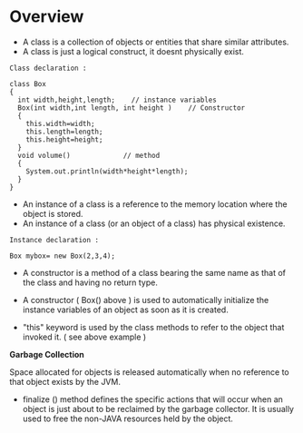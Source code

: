 # Overview
  
* A class is a collection of objects or entities that share similar attributes.  
* A class is just a logical construct, it doesnt physically exist.  
```
Class declaration :

class Box
{
  int width,height,length;    // instance variables
  Box(int width,int length, int height )    // Constructor
  {
    this.width=width;
    this.length=length;
    this.height=height;
  }
  void volume()             // method
  {
    System.out.println(width*height*length);
  }
}
```
  
* An instance of a class is a reference to the memory location where the object is stored.       
* An instance of a class (or an object of a class) has physical existence.  
```
Instance declaration :

Box mybox= new Box(2,3,4); 
```
  
* A constructor is a method of a class bearing the same name as that of the class and having no return type.  
* A constructor ( Box() above ) is used to automatically initialize the instance variables of an object as soon as it is created.  
  
* "this" keyword is used by the class methods to refer to the object that invoked it. ( see above example )  
  
**Garbage Collection**
  
Space allocated for objects is released automatically when no reference to that object exists by the JVM.  
  
* finalize () method defines the specific actions that will occur when an object is just about to be reclaimed by the garbage collector. It is usually used to free the non-JAVA resources held by the object.  
  

  
